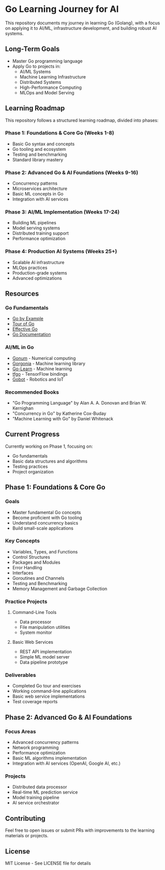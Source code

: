 # Go Learning Journey for AI

This repository documents my journey in learning Go (Golang), with a focus on applying it to AI/ML, infrastructure development, and building robust AI systems.

## Long-Term Goals

- Master Go programming language
- Apply Go to projects in:
  - AI/ML Systems
  - Machine Learning Infrastructure
  - Distributed Systems
  - High-Performance Computing
  - MLOps and Model Serving

## Learning Roadmap

This repository follows a structured learning roadmap, divided into phases:

### Phase 1: Foundations & Core Go (Weeks 1-8)
- Basic Go syntax and concepts
- Go tooling and ecosystem
- Testing and benchmarking
- Standard library mastery

### Phase 2: Advanced Go & AI Foundations (Weeks 9-16)
- Concurrency patterns
- Microservices architecture
- Basic ML concepts in Go
- Integration with AI services

### Phase 3: AI/ML Implementation (Weeks 17-24)
- Building ML pipelines
- Model serving systems
- Distributed training support
- Performance optimization

### Phase 4: Production AI Systems (Weeks 25+)
- Scalable AI infrastructure
- MLOps practices
- Production-grade systems
- Advanced optimizations

## Resources

### Go Fundamentals
- [Go by Example](https://gobyexample.com/)
- [Tour of Go](https://tour.golang.org/)
- [Effective Go](https://golang.org/doc/effective_go)
- [Go Documentation](https://golang.org/doc/)

### AI/ML in Go
- [Gonum](https://www.gonum.org/) - Numerical computing
- [Gorgonia](https://gorgonia.org/) - Machine learning library
- [Go-Learn](https://github.com/sjwhitworth/golearn) - Machine learning
- [tfgo](https://github.com/galeone/tfgo) - TensorFlow bindings
- [Gobot](https://gobot.io/) - Robotics and IoT

### Recommended Books
- "Go Programming Language" by Alan A. A. Donovan and Brian W. Kernighan
- "Concurrency in Go" by Katherine Cox-Buday
- "Machine Learning with Go" by Daniel Whitenack

## Current Progress

Currently working on Phase 1, focusing on:
- Go fundamentals
- Basic data structures and algorithms
- Testing practices
- Project organization

## Phase 1: Foundations & Core Go

### Goals
- Master fundamental Go concepts
- Become proficient with Go tooling
- Understand concurrency basics
- Build small-scale applications

### Key Concepts
- Variables, Types, and Functions
- Control Structures
- Packages and Modules
- Error Handling
- Interfaces
- Goroutines and Channels
- Testing and Benchmarking
- Memory Management and Garbage Collection

### Practice Projects
1. Command-Line Tools
   - Data processor
   - File manipulation utilities
   - System monitor

2. Basic Web Services
   - REST API implementation
   - Simple ML model server
   - Data pipeline prototype

### Deliverables
- Completed Go tour and exercises
- Working command-line applications
- Basic web service implementations
- Test coverage reports

## Phase 2: Advanced Go & AI Foundations

### Focus Areas
- Advanced concurrency patterns
- Network programming
- Performance optimization
- Basic ML algorithms implementation
- Integration with AI services (OpenAI, Google AI, etc.)

### Projects
- Distributed data processor
- Real-time ML prediction service
- Model training pipeline
- AI service orchestrator

## Contributing

Feel free to open issues or submit PRs with improvements to the learning materials or projects.

## License

MIT License - See LICENSE file for details

